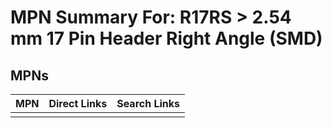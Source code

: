 



# MPN Summary For: R17RS > 2.54 mm 17 Pin Header Right Angle (SMD)

## MPNs
  

|MPN|Direct Links|Search Links|
| :--- | :--- | :--- |
||||
